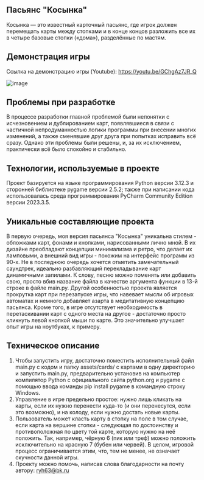 ## Пасьянс "Косынка"


Косынка — это известный карточный пасьянс, где игрок должен перемещать карты между стопками и в конце концов разложить все их в четыре базовые стопки («дома»), разделённые по мастям.


## Демонстрация игры


Ссылка на демонстрацию игры (Youtube): https://youtu.be/GChgAz7JR_Q


![image](https://github.com/stepanbanZOV/kosynka/assets/170885651/3aed068a-0cfb-4a9e-9eb3-5f054c13af5b)





## Проблемы при разработке


В процессе разработки главной проблемой были непонятки с исчезновением и дублированием карт, появлявшиеся в связи с частичной непродуманностью логики программы при внесении многих изменений, а также сменявшие друг друга при попытках исправить всё сразу. Однако эти проблемы были решены, и, за их исключением, практически всё было спокойно и стабильно.


## Технологии, используемые в проекте


Проект базируется на языке программирования Python версии 3.12.3 и сторонней библиотеке pygame версии 2.5.2; также при написании кода использовалась среда программирования PyCharm Community Edition версии 2023.3.5.


## Уникальные составляющие проекта


В первую очередь, моя версия пасьянса "Косынка" уникальна стилем - обложками карт, фонами и кнопками, нарисованными лично мной. В их дизайне преобладают концепции минимализма и ретро, что делает их ламповыми, а внешний вид игры - похожим на интерфейс программ из 90-х.
Не в последнюю очередь хочется отметить замечательный саундтрек, идеально разбавляющий перекладывание карт динамичными запилами. К слову, песню можно поменять или добавить свою, просто вбив название файла в качестве аргумента функции в 13-й строке в файле main.py.
Другой особенностью проекта является прокрутка карт при перезапуске игры, что навевает мысли об игровых автоматах и немного добавляет азарта в медитативную концепцию пасьянса.
Кроме того, в игре отсутствует необходимость в перетаскивании карт с одного места на другое - достаточно просто кликнуть левой кнопкой мыши по карте. Это значительно улучшает опыт игры на ноутбуках, к примеру.


## Техническое описание


1. Чтобы запустить игру, достаточно поместить исполнительный файл main.py с кодом и папку assets/cards/ с картами в одну директорию и запустить main.py, предварительно установив на компьютер компилятор Python с официального сайта python.org и pygame с помощью ввода команды pip install pygame в командную строку Windows.
2. Управление в игре предельно простое: нужно лишь кликать на карты, если их нужно перенести куда-то (и они перенесутся, если это возможно), и на колоду, если нужно достать новые карты.
3. Пользователь может класть карту в стопку на поле в том случае, если карта на вершине стопки - следующая по достоинству и противоположная по цвету той карте, которую нужно на неё положить. Так, например, чёрную 6 (пик или треф) можно положить исключительно на красную 7 (бубен или червей). В целом, игровой процесс ограничивается этим, что, тем не менее, не означает скучности данной игры.
4. Проекту можно помочь, написав слова благодарности на почту автору: ryh63@bk.ru

